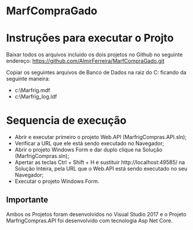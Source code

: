 # MarfCompraGado

# Instruções para executar o Projto

Baixar todos os arquivos incluido os dois projetos no Github no seguinte endereço: 
https://github.com/AlmirFerreira/MarfCompraGado.git

Copiar os seguintes arquivos de Banco de Dados na raiz do C: ficando da seguinte maneira:
- c:\Marfrig.mdf
- c:\Marfrig_log.ldf

# Sequencia de execução ##
- Abrir e executar primeiro o projeto Web.API (MarfrigCompras.API.sln);
- Verificar a URL que ele está sendo executado no Navegador;
- Abrir o projeto Windows Form e dar duplo clique na Solução (MarfrigCompras.sln);
- Apertar as teclas Ctrl + Shift + H e sustituir http://localhost:49585/ na Solução Inteira, pela URL que o Web.API está sendo executado no seu Navegador;
- Executar o projeto Windows Form.

## Importante
Ambos os Projetos foram desenvolvidos no Visual Studio 2017 e o Projeto MarfrigCompras.API foi desenvolvido com tecnologia Asp Net Core.
